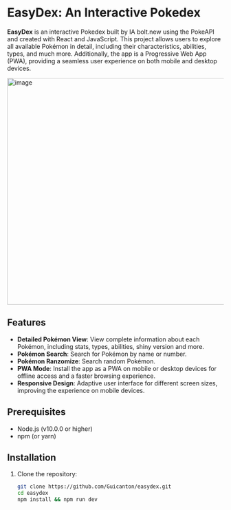 # EasyDex: An Interactive Pokedex

**EasyDex** is an interactive Pokedex built by IA bolt.new using the PokeAPI and created with React and JavaScript. This project allows users to explore all available Pokémon in detail, including their characteristics, abilities, types, and much more. Additionally, the app is a Progressive Web App (PWA), providing a seamless user experience on both mobile and desktop devices.

<img width="527" alt="image" src="https://github.com/user-attachments/assets/1616bcf9-2844-4bd9-a104-475197694d96">

## Features

- **Detailed Pokémon View**: View complete information about each Pokémon, including stats, types, abilities, shiny version and more.
- **Pokémon Search**: Search for Pokémon by name or number.
- **Pokémon Ranzomize**: Search random Pokémon.
- **PWA Mode**: Install the app as a PWA on mobile or desktop devices for offline access and a faster browsing experience.
- **Responsive Design**: Adaptive user interface for different screen sizes, improving the experience on mobile devices.

## Prerequisites

- Node.js (v10.0.0 or higher)
- npm (or yarn)

## Installation

1. Clone the repository:
   ```bash
   git clone https://github.com/Guicanton/easydex.git
   cd easydex
   npm install && npm run dev
